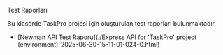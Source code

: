 Test Raporları

Bu klasörde TaskPro projesi için oluşturulan test raporları bulunmaktadır.

- [Newman API Test Raporu](./Express API for 'TaskPro' project (environment)-2025-06-30-15-11-01-024-0.html)
